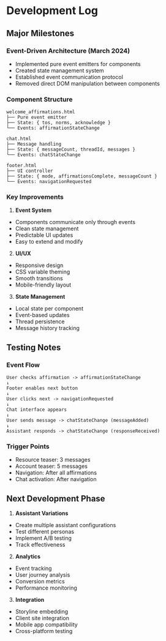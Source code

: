 # Development Log

## Major Milestones

### Event-Driven Architecture (March 2024)
- Implemented pure event emitters for components
- Created state management system
- Established event communication protocol
- Removed direct DOM manipulation between components

### Component Structure
```
welcome_affirmations.html
├── Pure event emitter
├── State: { tos, norms, acknowledge }
└── Events: affirmationStateChange

chat.html
├── Message handling
├── State: { messageCount, threadId, messages }
└── Events: chatStateChange

footer.html
├── UI controller
├── State: { mode, affirmationsComplete, messageCount }
└── Events: navigationRequested
```

### Key Improvements

1. **Event System**
- Components communicate only through events
- Clean state management
- Predictable UI updates
- Easy to extend and modify

2. **UI/UX**
- Responsive design
- CSS variable theming
- Smooth transitions
- Mobile-friendly layout

3. **State Management**
- Local state per component
- Event-based updates
- Thread persistence
- Message history tracking

## Testing Notes

### Event Flow
```
User checks affirmation -> affirmationStateChange
↓
Footer enables next button
↓
User clicks next -> navigationRequested
↓
Chat interface appears
↓
User sends message -> chatStateChange (messageAdded)
↓
Assistant responds -> chatStateChange (responseReceived)
```

### Trigger Points
- Resource teaser: 3 messages
- Account teaser: 5 messages
- Navigation: After all affirmations
- Chat activation: After navigation

## Next Development Phase

1. **Assistant Variations**
- Create multiple assistant configurations
- Test different personas
- Implement A/B testing
- Track effectiveness

2. **Analytics**
- Event tracking
- User journey analysis
- Conversion metrics
- Performance monitoring

3. **Integration**
- Storyline embedding
- Client site integration
- Mobile app compatibility
- Cross-platform testing 